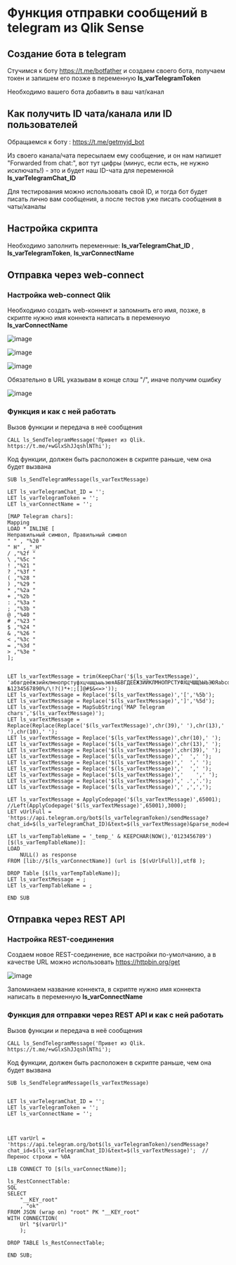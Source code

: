 # Функция отправки сообщений в telegram из Qlik Sense

## Создание бота в telegram

Стучимся к боту https://t.me/botfather и создаем своего бота, получаем токен и запишем его позже в переменную **ls_varTelegramToken**

Необходимо вашего бота добавить в ваш чат/канал

## Как получить ID чата/канала или ID пользователей

Обращаемся к боту : https://t.me/getmyid_bot

Из своего канала/чата пересылаем ему сообщение, и он нам напишет "Forwarded from chat:", вот тут цифры (минус, если есть, не нужно исключать!) - это и будет наш ID-чата для переменной **ls_varTelegramChat_ID**

Для тестирования можно использовать свой ID, и тогда бот будет писать лично вам сообщения, а после тестов уже писать сообщения в чаты/каналы

## Настройка скрипта

Необходимо заполнить переменные: **ls_varTelegramChat_ID** , **ls_varTelegramToken**, **ls_varConnectName**

## Отправка через web-connect

### Настройка web-connect Qlik

Необходимо создать web-коннект и запомнить его имя, позже, в скрипте нужно имя коннекта написать в переменную **ls_varConnectName**

![image](https://user-images.githubusercontent.com/8188055/190596401-11e7e7af-983f-414b-8022-d59a1daee2fd.png)

![image](https://user-images.githubusercontent.com/8188055/190596434-59273cfb-d94b-4af0-aeaf-047cb8c24a4b.png)

![image](https://user-images.githubusercontent.com/8188055/190596578-85e8b67d-a408-4a78-92d1-9ce3c0515a9a.png)

Обязательно в URL указывам в конце слэш "/", иначе получим ошибку

![image](https://user-images.githubusercontent.com/8188055/190596728-2f541f72-c134-447a-82d9-512aa26dd216.png)


### Функция и как с ней работать

Вызов функции и передача в неё сообщения
```
CALL ls_SendTelegramMessage('Привет из Qlik. https://t.me/+wGlxShJJqshlNThi');
```
Код функции, должен быть расположен в скрипте раньше, чем она будет вызвана

```
SUB ls_SendTelegramMessage(ls_varTextMessage)

LET ls_varTelegramChat_ID = '';
LET ls_varTelegramToken = '';
LET ls_varConnectName = '';

[MAP Telegram chars]:
Mapping
LOAD * INLINE [
Неправильный символ, Правильный символ
" " , "%20 "
" H" , "_H"
/ ,"%2f "
\ ,"%5c "
! ,"%21 "
? ,"%3f "
( ,"%28 "
) ,"%29 "
* ,"%2a "
+ ,"%2b "
: ,"%3a "
; ,"%3b "
@ ,"%40 "
# ,"%23 "
$ ,"%24 "
& ,"%26 "
< ,"%3c "
= ,"%3d "
> ,"%3e "
];


LET ls_varTextMessage = trim(KeepChar('$(ls_varTextMessage)', 'абвгдеёжзийклмнопрстуфхцчшщъыьэюяАБВГДЕЁЖЗИЙКЛМНОПРСТУФХЦЧШЩЪЫЬЭЮЯabcdefghijklmnopqrstuvwxyzABCDEFGHIJKLMNOPQRSTUVWXYZ.,_- №1234567890%/\!?()*+:;[]@#$&<=>'));
LET ls_varTextMessage = Replace('$(ls_varTextMessage)','[','%5b');
LET ls_varTextMessage = Replace('$(ls_varTextMessage)',']','%5d');
LET ls_varTextMessage = MapSubString('MAP Telegram chars','$(ls_varTextMessage)');
LET ls_varTextMessage = Replace(Replace(Replace('$(ls_varTextMessage)',chr(39),' '),chr(13),' '),chr(10),' ');
LET ls_varTextMessage = Replace('$(ls_varTextMessage)',chr(10),' ');
LET ls_varTextMessage = Replace('$(ls_varTextMessage)',chr(13),' ');
LET ls_varTextMessage = Replace('$(ls_varTextMessage)',chr(39),' ');
LET ls_varTextMessage = Replace('$(ls_varTextMessage)','  ',' ');
LET ls_varTextMessage = Replace('$(ls_varTextMessage)','  ',' ');
LET ls_varTextMessage = Replace('$(ls_varTextMessage)','  ',' ');
LET ls_varTextMessage = Replace('$(ls_varTextMessage)','	',' ');
LET ls_varTextMessage = Replace('$(ls_varTextMessage)',' .','.');
LET ls_varTextMessage = Replace('$(ls_varTextMessage)',' ,',',');

LET ls_varTextMessage = ApplyCodepage('$(ls_varTextMessage)',65001); //Left(ApplyCodepage('$(ls_varTextMessage)',65001),3000);
LET vUrlFull =  'https://api.telegram.org/bot$(ls_varTelegramToken)/sendMessage?chat_id=$(ls_varTelegramChat_ID)&text=$(ls_varTextMessage)&parse_mode=HTML';

LET ls_varTempTableName = '_temp_' & KEEPCHAR(NOW(),'0123456789')
[$(ls_varTempTableName)]:
LOAD
    NULL() as response
FROM [lib://$(ls_varConnectName)] (url is [$(vUrlFull)],utf8 );

DROP Table [$(ls_varTempTableName)];
LET ls_varTextMessage = ;
LET ls_varTempTableName = ;

END SUB
```

## Отправка через REST API

### Настройка REST-соединения

Создаем новое REST-соединение, все настройки по-умолчанию, а в качестве URL можно использовать https://httpbin.org/get

![image](https://user-images.githubusercontent.com/8188055/193655290-1a1fa028-e7cf-4d4c-9b9a-d316f84c9ad1.png)

Запоминаем название коннекта, в скрипте нужно имя коннекта написать в переменную **ls_varConnectName**

### Функция для отправки через REST API и как с ней работать

Вызов функции и передача в неё сообщения
```
CALL ls_SendTelegramMessage('Привет из Qlik. https://t.me/+wGlxShJJqshlNThi');
```
Код функции, должен быть расположен в скрипте раньше, чем она будет вызвана
```
SUB ls_SendTelegramMessage(ls_varTextMessage)


LET ls_varTelegramChat_ID = '';
LET ls_varTelegramToken = '';
LET ls_varConnectName = '';



LET varUrl = 'https://api.telegram.org/bot$(ls_varTelegramToken)/sendMessage?chat_id=$(ls_varTelegramChat_ID)&text=$(ls_varTextMessage)';  // Перенос строки = %0A

LIB CONNECT TO [$(ls_varConnectName)];

ls_RestConnectTable:
SQL
SELECT
	"__KEY_root"
    , "ok"
FROM JSON (wrap on) "root" PK "__KEY_root"
WITH CONNECTION(
	Url "$(varUrl)"
    );

DROP TABLE ls_RestConnectTable;

END SUB;
```
